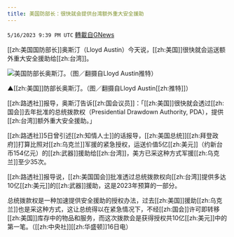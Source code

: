 ```yaml
---
title: 美国防部长：很快就会提供台湾额外重大安全援助
---
```

`5/16/2023 9:39 PM UTC` [轉載自GNews](https://gnews.org/articles/1306000)


[[zh:美国国防部长]]奥斯汀（Lloyd Austin）今天说，[[zh:美国]]很快就会运送额外重大安全援助给[[zh:台湾]]。

![美国防部长奥斯汀。（图／翻摄自Lloyd Austin推特）](https://attach.setn.com/newsimages/2021/07/28/3245867-PH.jpg "美国防部长奥斯汀。（图／翻摄自Lloyd Austin推特）")

▲[[zh:美国]]防部长奥斯汀。（图／翻摄自Lloyd Austin[[zh:推特]]）

[[zh:路透社]]报导，奥斯汀告诉[[zh:国会议员]]：「[[zh:美国]]很快就会透过[[zh:国会]]去年批准的总统拨款权（Presidential Drawdown Authority, PDA），提供[[zh:台湾]]额外重大安全援助。」

[[zh:路透社]]5日曾引述[[zh:知情人士]]的话报导，[[zh:美国总统]][[zh:拜登政府]]打算比照对[[zh:乌克兰]]军援的紧急授权，运送价值5亿[[zh:美元]]（约新台币154亿元）的[[zh:武器]]援助给[[zh:台湾]]，美方已采这种方式军援[[zh:乌克兰]]至少35次。

[[zh:路透社]]报导说，[[zh:美国国会]]批准透过总统拨款权向[[zh:台湾]]提供多达10亿[[zh:美元]]的[[zh:武器]]援助，这是2023年预算的一部分。

总统拨款权是一种加速提供安全援助的授权办法，过去[[zh:美国]]援助[[zh:乌克兰]]也是采这种方式，这让总统得以在紧急情况下，不经[[zh:国会]]许可即转移[[zh:美国]]库存中的物品和服务，而这次拨款会是获得授权共10亿[[zh:美元]]中的第一笔。（[[zh:中央社]][[zh:华盛顿]]16日电）

